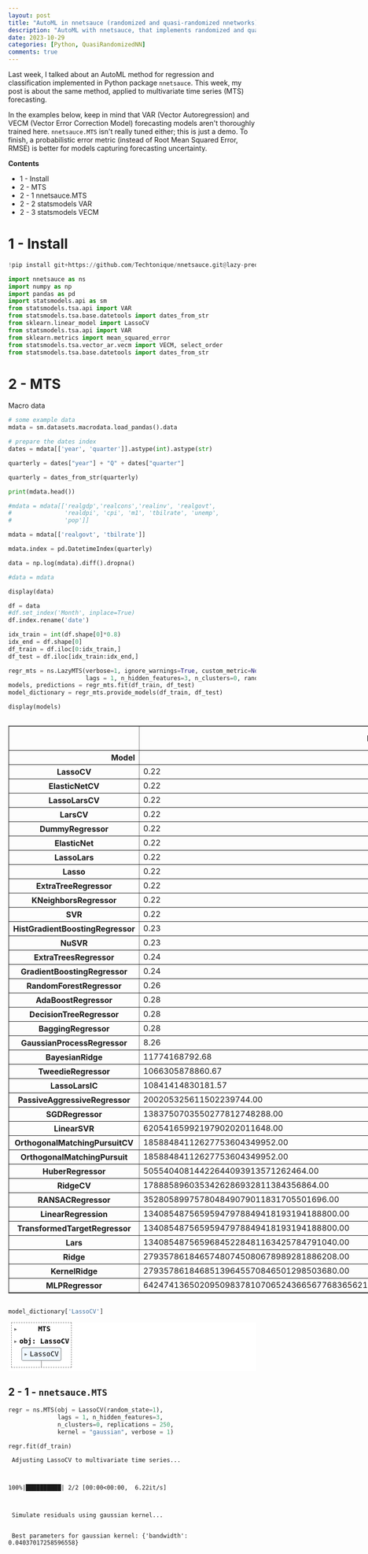 ```yaml
---
layout: post
title: "AutoML in nnetsauce (randomized and quasi-randomized nnetworks) Pt2: multivariate time series"
description: "AutoML with nnetsauce, that implements randomized and quasi-randomized 'neural' networks for supervised learning and time series forecasting"
date: 2023-10-29
categories: [Python, QuasiRandomizedNN]
comments: true
---
```


Last week, I talked about an AutoML method for regression and classification implemented in Python package `nnetsauce`. This week, my post is about the same method, applied to multivariate time series (MTS) forecasting. 

In the examples below, keep in mind that VAR (Vector Autoregression) and VECM (Vector Error Correction Model) forecasting models aren't thoroughly trained here. `nnetsauce.MTS` isn't really tuned either; this is just a demo. To finish, a probabilistic error metric (instead of Root Mean Squared Error, RMSE) is better for models capturing forecasting uncertainty.

**Contents**

- 1 - Install
- 2 - MTS
- 2 - 1 nnetsauce.MTS
- 2 - 2 statsmodels VAR
- 2 - 3 statsmodels VECM

# **1 - Install**


```python
!pip install git+https://github.com/Techtonique/nnetsauce.git@lazy-predict
```


```python
import nnetsauce as ns
import numpy as np
import pandas as pd
import statsmodels.api as sm
from statsmodels.tsa.api import VAR
from statsmodels.tsa.base.datetools import dates_from_str
from sklearn.linear_model import LassoCV
from statsmodels.tsa.api import VAR
from sklearn.metrics import mean_squared_error
from statsmodels.tsa.vector_ar.vecm import VECM, select_order
from statsmodels.tsa.base.datetools import dates_from_str
```

# **2 - MTS**

Macro data


```python
# some example data
mdata = sm.datasets.macrodata.load_pandas().data

# prepare the dates index
dates = mdata[['year', 'quarter']].astype(int).astype(str)

quarterly = dates["year"] + "Q" + dates["quarter"]

quarterly = dates_from_str(quarterly)

print(mdata.head())

#mdata = mdata[['realgdp','realcons','realinv', 'realgovt',
#               'realdpi', 'cpi', 'm1', 'tbilrate', 'unemp',
#               'pop']]

mdata = mdata[['realgovt', 'tbilrate']]

mdata.index = pd.DatetimeIndex(quarterly)

data = np.log(mdata).diff().dropna()

#data = mdata

display(data)
```


```python
df = data
#df.set_index('Month', inplace=True)
df.index.rename('date')

idx_train = int(df.shape[0]*0.8)
idx_end = df.shape[0]
df_train = df.iloc[0:idx_train,]
df_test = df.iloc[idx_train:idx_end,]

regr_mts = ns.LazyMTS(verbose=1, ignore_warnings=True, custom_metric=None,
                      lags = 1, n_hidden_features=3, n_clusters=0, random_state=1)
models, predictions = regr_mts.fit(df_train, df_test)
model_dictionary = regr_mts.provide_models(df_train, df_test)
```


```python
display(models)
```



  <div id="df-eef99f30-beac-423e-8885-5adcb9ec742d" class="colab-df-container">
    <div>
<style scoped>
    .dataframe tbody tr th:only-of-type {
        vertical-align: middle;
    }

    .dataframe tbody tr th {
        vertical-align: top;
    }

    .dataframe thead th {
        text-align: right;
    }
</style>
<table border="1" class="dataframe">
  <thead>
    <tr style="text-align: right;">
      <th></th>
      <th>RMSE</th>
      <th>MAE</th>
      <th>MPL</th>
      <th>Time Taken</th>
    </tr>
    <tr>
      <th>Model</th>
      <th></th>
      <th></th>
      <th></th>
      <th></th>
    </tr>
  </thead>
  <tbody>
    <tr>
      <th>LassoCV</th>
      <td>0.22</td>
      <td>0.12</td>
      <td>0.06</td>
      <td>0.20</td>
    </tr>
    <tr>
      <th>ElasticNetCV</th>
      <td>0.22</td>
      <td>0.12</td>
      <td>0.06</td>
      <td>0.19</td>
    </tr>
    <tr>
      <th>LassoLarsCV</th>
      <td>0.22</td>
      <td>0.12</td>
      <td>0.06</td>
      <td>0.08</td>
    </tr>
    <tr>
      <th>LarsCV</th>
      <td>0.22</td>
      <td>0.12</td>
      <td>0.06</td>
      <td>0.08</td>
    </tr>
    <tr>
      <th>DummyRegressor</th>
      <td>0.22</td>
      <td>0.12</td>
      <td>0.06</td>
      <td>0.06</td>
    </tr>
    <tr>
      <th>ElasticNet</th>
      <td>0.22</td>
      <td>0.12</td>
      <td>0.06</td>
      <td>0.07</td>
    </tr>
    <tr>
      <th>LassoLars</th>
      <td>0.22</td>
      <td>0.12</td>
      <td>0.06</td>
      <td>0.06</td>
    </tr>
    <tr>
      <th>Lasso</th>
      <td>0.22</td>
      <td>0.12</td>
      <td>0.06</td>
      <td>0.07</td>
    </tr>
    <tr>
      <th>ExtraTreeRegressor</th>
      <td>0.22</td>
      <td>0.14</td>
      <td>0.07</td>
      <td>0.12</td>
    </tr>
    <tr>
      <th>KNeighborsRegressor</th>
      <td>0.22</td>
      <td>0.12</td>
      <td>0.06</td>
      <td>0.09</td>
    </tr>
    <tr>
      <th>SVR</th>
      <td>0.22</td>
      <td>0.12</td>
      <td>0.06</td>
      <td>0.13</td>
    </tr>
    <tr>
      <th>HistGradientBoostingRegressor</th>
      <td>0.23</td>
      <td>0.13</td>
      <td>0.06</td>
      <td>0.79</td>
    </tr>
    <tr>
      <th>NuSVR</th>
      <td>0.23</td>
      <td>0.13</td>
      <td>0.06</td>
      <td>0.20</td>
    </tr>
    <tr>
      <th>ExtraTreesRegressor</th>
      <td>0.24</td>
      <td>0.13</td>
      <td>0.07</td>
      <td>0.87</td>
    </tr>
    <tr>
      <th>GradientBoostingRegressor</th>
      <td>0.24</td>
      <td>0.13</td>
      <td>0.07</td>
      <td>0.25</td>
    </tr>
    <tr>
      <th>RandomForestRegressor</th>
      <td>0.26</td>
      <td>0.16</td>
      <td>0.08</td>
      <td>2.06</td>
    </tr>
    <tr>
      <th>AdaBoostRegressor</th>
      <td>0.28</td>
      <td>0.19</td>
      <td>0.10</td>
      <td>0.45</td>
    </tr>
    <tr>
      <th>DecisionTreeRegressor</th>
      <td>0.28</td>
      <td>0.18</td>
      <td>0.09</td>
      <td>0.06</td>
    </tr>
    <tr>
      <th>BaggingRegressor</th>
      <td>0.28</td>
      <td>0.19</td>
      <td>0.10</td>
      <td>0.20</td>
    </tr>
    <tr>
      <th>GaussianProcessRegressor</th>
      <td>8.26</td>
      <td>5.90</td>
      <td>2.95</td>
      <td>0.17</td>
    </tr>
    <tr>
      <th>BayesianRidge</th>
      <td>11774168792.68</td>
      <td>3129885640.50</td>
      <td>1564942820.25</td>
      <td>0.08</td>
    </tr>
    <tr>
      <th>TweedieRegressor</th>
      <td>1066305878860.67</td>
      <td>263521546472.00</td>
      <td>131760773236.00</td>
      <td>0.12</td>
    </tr>
    <tr>
      <th>LassoLarsIC</th>
      <td>10841414830181.57</td>
      <td>2665022282527.50</td>
      <td>1332511141263.75</td>
      <td>0.08</td>
    </tr>
    <tr>
      <th>PassiveAggressiveRegressor</th>
      <td>200205325611502239744.00</td>
      <td>40689888595970097152.00</td>
      <td>20344944297985048576.00</td>
      <td>0.17</td>
    </tr>
    <tr>
      <th>SGDRegressor</th>
      <td>1383750703550277812748288.00</td>
      <td>269310062772019343130624.00</td>
      <td>134655031386009671565312.00</td>
      <td>0.13</td>
    </tr>
    <tr>
      <th>LinearSVR</th>
      <td>6205416599219790202011648.00</td>
      <td>1189414936788171753521152.00</td>
      <td>594707468394085876760576.00</td>
      <td>0.06</td>
    </tr>
    <tr>
      <th>OrthogonalMatchingPursuitCV</th>
      <td>18588484112627753604349952.00</td>
      <td>3542235944300533382119424.00</td>
      <td>1771117972150266691059712.00</td>
      <td>0.23</td>
    </tr>
    <tr>
      <th>OrthogonalMatchingPursuit</th>
      <td>18588484112627753604349952.00</td>
      <td>3542235944300533382119424.00</td>
      <td>1771117972150266691059712.00</td>
      <td>0.20</td>
    </tr>
    <tr>
      <th>HuberRegressor</th>
      <td>50554040814422644093913571262464.00</td>
      <td>9061839427591544042390898606080.00</td>
      <td>4530919713795772021195449303040.00</td>
      <td>0.09</td>
    </tr>
    <tr>
      <th>RidgeCV</th>
      <td>1788858960353426286932811384356864.00</td>
      <td>317940467527547291488891451736064.00</td>
      <td>158970233763773645744445725868032.00</td>
      <td>0.23</td>
    </tr>
    <tr>
      <th>RANSACRegressor</th>
      <td>352805899757804849079011831705501696.00</td>
      <td>61914238966205227684888230708117504.00</td>
      <td>30957119483102613842444115354058752.00</td>
      <td>1.44</td>
    </tr>
    <tr>
      <th>LinearRegression</th>
      <td>13408548756595947978849418193194188800.00</td>
      <td>2316276205868561893698967459810246656.00</td>
      <td>1158138102934280946849483729905123328.00</td>
      <td>0.06</td>
    </tr>
    <tr>
      <th>TransformedTargetRegressor</th>
      <td>13408548756595947978849418193194188800.00</td>
      <td>2316276205868561893698967459810246656.00</td>
      <td>1158138102934280946849483729905123328.00</td>
      <td>0.11</td>
    </tr>
    <tr>
      <th>Lars</th>
      <td>13408548756596845228481163425784791040.00</td>
      <td>2316276205868715960905471081985343488.00</td>
      <td>1158138102934357980452735540992671744.00</td>
      <td>0.08</td>
    </tr>
    <tr>
      <th>Ridge</th>
      <td>27935786184657480745080678989281886208.00</td>
      <td>4824713257018197525713060327109689344.00</td>
      <td>2412356628509098762856530163554844672.00</td>
      <td>0.12</td>
    </tr>
    <tr>
      <th>KernelRidge</th>
      <td>27935786184685139645570846501298503680.00</td>
      <td>4824713257022931107816326787730767872.00</td>
      <td>2412356628511465553908163393865383936.00</td>
      <td>0.09</td>
    </tr>
    <tr>
      <th>MLPRegressor</th>
      <td>64247413650209509837810706524366567768365621314...</td>
      <td>10088348458681313437051396009759695398571807517...</td>
      <td>50441742293406567185256980048798476992859037587...</td>
      <td>0.42</td>
    </tr>
  </tbody>
</table>
</div>
    <div class="colab-df-buttons">

  <div class="colab-df-container">
    <button class="colab-df-convert" onclick="convertToInteractive('df-eef99f30-beac-423e-8885-5adcb9ec742d')"
            title="Convert this dataframe to an interactive table."
            style="display:none;">

  <svg xmlns="http://www.w3.org/2000/svg" height="24px" viewBox="0 -960 960 960">
    <path d="M120-120v-720h720v720H120Zm60-500h600v-160H180v160Zm220 220h160v-160H400v160Zm0 220h160v-160H400v160ZM180-400h160v-160H180v160Zm440 0h160v-160H620v160ZM180-180h160v-160H180v160Zm440 0h160v-160H620v160Z"/>
  </svg>
    </button>

  <style>
    .colab-df-container {
      display:flex;
      gap: 12px;
    }

    .colab-df-convert {
      background-color: #E8F0FE;
      border: none;
      border-radius: 50%;
      cursor: pointer;
      display: none;
      fill: #1967D2;
      height: 32px;
      padding: 0 0 0 0;
      width: 32px;
    }

    .colab-df-convert:hover {
      background-color: #E2EBFA;
      box-shadow: 0px 1px 2px rgba(60, 64, 67, 0.3), 0px 1px 3px 1px rgba(60, 64, 67, 0.15);
      fill: #174EA6;
    }

    .colab-df-buttons div {
      margin-bottom: 4px;
    }

    [theme=dark] .colab-df-convert {
      background-color: #3B4455;
      fill: #D2E3FC;
    }

    [theme=dark] .colab-df-convert:hover {
      background-color: #434B5C;
      box-shadow: 0px 1px 3px 1px rgba(0, 0, 0, 0.15);
      filter: drop-shadow(0px 1px 2px rgba(0, 0, 0, 0.3));
      fill: #FFFFFF;
    }
  </style>

    <script>
      const buttonEl =
        document.querySelector('#df-eef99f30-beac-423e-8885-5adcb9ec742d button.colab-df-convert');
      buttonEl.style.display =
        google.colab.kernel.accessAllowed ? 'block' : 'none';

      async function convertToInteractive(key) {
        const element = document.querySelector('#df-eef99f30-beac-423e-8885-5adcb9ec742d');
        const dataTable =
          await google.colab.kernel.invokeFunction('convertToInteractive',
                                                    [key], {});
        if (!dataTable) return;

        const docLinkHtml = 'Like what you see? Visit the ' +
          '<a target="_blank" href=https://colab.research.google.com/notebooks/data_table.ipynb>data table notebook</a>'
          + ' to learn more about interactive tables.';
        element.innerHTML = '';
        dataTable['output_type'] = 'display_data';
        await google.colab.output.renderOutput(dataTable, element);
        const docLink = document.createElement('div');
        docLink.innerHTML = docLinkHtml;
        element.appendChild(docLink);
      }
    </script>
  </div>


<div id="df-42d2b1e2-c521-4586-8aae-051d4a08abbc">
  <button class="colab-df-quickchart" onclick="quickchart('df-42d2b1e2-c521-4586-8aae-051d4a08abbc')"
            title="Suggest charts."
            style="display:none;">

<svg xmlns="http://www.w3.org/2000/svg" height="24px"viewBox="0 0 24 24"
     width="24px">
    <g>
        <path d="M19 3H5c-1.1 0-2 .9-2 2v14c0 1.1.9 2 2 2h14c1.1 0 2-.9 2-2V5c0-1.1-.9-2-2-2zM9 17H7v-7h2v7zm4 0h-2V7h2v10zm4 0h-2v-4h2v4z"/>
    </g>
</svg>
  </button>

<style>
  .colab-df-quickchart {
      --bg-color: #E8F0FE;
      --fill-color: #1967D2;
      --hover-bg-color: #E2EBFA;
      --hover-fill-color: #174EA6;
      --disabled-fill-color: #AAA;
      --disabled-bg-color: #DDD;
  }

  [theme=dark] .colab-df-quickchart {
      --bg-color: #3B4455;
      --fill-color: #D2E3FC;
      --hover-bg-color: #434B5C;
      --hover-fill-color: #FFFFFF;
      --disabled-bg-color: #3B4455;
      --disabled-fill-color: #666;
  }

  .colab-df-quickchart {
    background-color: var(--bg-color);
    border: none;
    border-radius: 50%;
    cursor: pointer;
    display: none;
    fill: var(--fill-color);
    height: 32px;
    padding: 0;
    width: 32px;
  }

  .colab-df-quickchart:hover {
    background-color: var(--hover-bg-color);
    box-shadow: 0 1px 2px rgba(60, 64, 67, 0.3), 0 1px 3px 1px rgba(60, 64, 67, 0.15);
    fill: var(--button-hover-fill-color);
  }

  .colab-df-quickchart-complete:disabled,
  .colab-df-quickchart-complete:disabled:hover {
    background-color: var(--disabled-bg-color);
    fill: var(--disabled-fill-color);
    box-shadow: none;
  }

  .colab-df-spinner {
    border: 2px solid var(--fill-color);
    border-color: transparent;
    border-bottom-color: var(--fill-color);
    animation:
      spin 1s steps(1) infinite;
  }

  @keyframes spin {
    0% {
      border-color: transparent;
      border-bottom-color: var(--fill-color);
      border-left-color: var(--fill-color);
    }
    20% {
      border-color: transparent;
      border-left-color: var(--fill-color);
      border-top-color: var(--fill-color);
    }
    30% {
      border-color: transparent;
      border-left-color: var(--fill-color);
      border-top-color: var(--fill-color);
      border-right-color: var(--fill-color);
    }
    40% {
      border-color: transparent;
      border-right-color: var(--fill-color);
      border-top-color: var(--fill-color);
    }
    60% {
      border-color: transparent;
      border-right-color: var(--fill-color);
    }
    80% {
      border-color: transparent;
      border-right-color: var(--fill-color);
      border-bottom-color: var(--fill-color);
    }
    90% {
      border-color: transparent;
      border-bottom-color: var(--fill-color);
    }
  }
</style>

  <script>
    async function quickchart(key) {
      const quickchartButtonEl =
        document.querySelector('#' + key + ' button');
      quickchartButtonEl.disabled = true;  // To prevent multiple clicks.
      quickchartButtonEl.classList.add('colab-df-spinner');
      try {
        const charts = await google.colab.kernel.invokeFunction(
            'suggestCharts', [key], {});
      } catch (error) {
        console.error('Error during call to suggestCharts:', error);
      }
      quickchartButtonEl.classList.remove('colab-df-spinner');
      quickchartButtonEl.classList.add('colab-df-quickchart-complete');
    }
    (() => {
      let quickchartButtonEl =
        document.querySelector('#df-42d2b1e2-c521-4586-8aae-051d4a08abbc button');
      quickchartButtonEl.style.display =
        google.colab.kernel.accessAllowed ? 'block' : 'none';
    })();
  </script>
</div>
    </div>
  </div>




```python
model_dictionary['LassoCV']
```




<style>#sk-container-id-3 {color: black;background-color: white;}#sk-container-id-3 pre{padding: 0;}#sk-container-id-3 div.sk-toggleable {background-color: white;}#sk-container-id-3 label.sk-toggleable__label {cursor: pointer;display: block;width: 100%;margin-bottom: 0;padding: 0.3em;box-sizing: border-box;text-align: center;}#sk-container-id-3 label.sk-toggleable__label-arrow:before {content: "▸";float: left;margin-right: 0.25em;color: #696969;}#sk-container-id-3 label.sk-toggleable__label-arrow:hover:before {color: black;}#sk-container-id-3 div.sk-estimator:hover label.sk-toggleable__label-arrow:before {color: black;}#sk-container-id-3 div.sk-toggleable__content {max-height: 0;max-width: 0;overflow: hidden;text-align: left;background-color: #f0f8ff;}#sk-container-id-3 div.sk-toggleable__content pre {margin: 0.2em;color: black;border-radius: 0.25em;background-color: #f0f8ff;}#sk-container-id-3 input.sk-toggleable__control:checked~div.sk-toggleable__content {max-height: 200px;max-width: 100%;overflow: auto;}#sk-container-id-3 input.sk-toggleable__control:checked~label.sk-toggleable__label-arrow:before {content: "▾";}#sk-container-id-3 div.sk-estimator input.sk-toggleable__control:checked~label.sk-toggleable__label {background-color: #d4ebff;}#sk-container-id-3 div.sk-label input.sk-toggleable__control:checked~label.sk-toggleable__label {background-color: #d4ebff;}#sk-container-id-3 input.sk-hidden--visually {border: 0;clip: rect(1px 1px 1px 1px);clip: rect(1px, 1px, 1px, 1px);height: 1px;margin: -1px;overflow: hidden;padding: 0;position: absolute;width: 1px;}#sk-container-id-3 div.sk-estimator {font-family: monospace;background-color: #f0f8ff;border: 1px dotted black;border-radius: 0.25em;box-sizing: border-box;margin-bottom: 0.5em;}#sk-container-id-3 div.sk-estimator:hover {background-color: #d4ebff;}#sk-container-id-3 div.sk-parallel-item::after {content: "";width: 100%;border-bottom: 1px solid gray;flex-grow: 1;}#sk-container-id-3 div.sk-label:hover label.sk-toggleable__label {background-color: #d4ebff;}#sk-container-id-3 div.sk-serial::before {content: "";position: absolute;border-left: 1px solid gray;box-sizing: border-box;top: 0;bottom: 0;left: 50%;z-index: 0;}#sk-container-id-3 div.sk-serial {display: flex;flex-direction: column;align-items: center;background-color: white;padding-right: 0.2em;padding-left: 0.2em;position: relative;}#sk-container-id-3 div.sk-item {position: relative;z-index: 1;}#sk-container-id-3 div.sk-parallel {display: flex;align-items: stretch;justify-content: center;background-color: white;position: relative;}#sk-container-id-3 div.sk-item::before, #sk-container-id-3 div.sk-parallel-item::before {content: "";position: absolute;border-left: 1px solid gray;box-sizing: border-box;top: 0;bottom: 0;left: 50%;z-index: -1;}#sk-container-id-3 div.sk-parallel-item {display: flex;flex-direction: column;z-index: 1;position: relative;background-color: white;}#sk-container-id-3 div.sk-parallel-item:first-child::after {align-self: flex-end;width: 50%;}#sk-container-id-3 div.sk-parallel-item:last-child::after {align-self: flex-start;width: 50%;}#sk-container-id-3 div.sk-parallel-item:only-child::after {width: 0;}#sk-container-id-3 div.sk-dashed-wrapped {border: 1px dashed gray;margin: 0 0.4em 0.5em 0.4em;box-sizing: border-box;padding-bottom: 0.4em;background-color: white;}#sk-container-id-3 div.sk-label label {font-family: monospace;font-weight: bold;display: inline-block;line-height: 1.2em;}#sk-container-id-3 div.sk-label-container {text-align: center;}#sk-container-id-3 div.sk-container {/* jupyter's `normalize.less` sets `[hidden] { display: none; }` but bootstrap.min.css set `[hidden] { display: none !important; }` so we also need the `!important` here to be able to override the default hidden behavior on the sphinx rendered scikit-learn.org. See: https://github.com/scikit-learn/scikit-learn/issues/21755 */display: inline-block !important;position: relative;}#sk-container-id-3 div.sk-text-repr-fallback {display: none;}</style><div id="sk-container-id-3" class="sk-top-container"><div class="sk-text-repr-fallback"><pre>MTS(n_clusters=0, n_hidden_features=3, obj=LassoCV(random_state=1), seed=&#x27;mean&#x27;)</pre><b>In a Jupyter environment, please rerun this cell to show the HTML representation or trust the notebook. <br />On GitHub, the HTML representation is unable to render, please try loading this page with nbviewer.org.</b></div><div class="sk-container" hidden><div class="sk-item sk-dashed-wrapped"><div class="sk-label-container"><div class="sk-label sk-toggleable"><input class="sk-toggleable__control sk-hidden--visually" id="sk-estimator-id-7" type="checkbox" ><label for="sk-estimator-id-7" class="sk-toggleable__label sk-toggleable__label-arrow">MTS</label><div class="sk-toggleable__content"><pre>MTS(n_clusters=0, n_hidden_features=3, obj=LassoCV(random_state=1), seed=&#x27;mean&#x27;)</pre></div></div></div><div class="sk-parallel"><div class="sk-parallel-item"><div class="sk-item"><div class="sk-label-container"><div class="sk-label sk-toggleable"><input class="sk-toggleable__control sk-hidden--visually" id="sk-estimator-id-8" type="checkbox" ><label for="sk-estimator-id-8" class="sk-toggleable__label sk-toggleable__label-arrow">obj: LassoCV</label><div class="sk-toggleable__content"><pre>LassoCV(random_state=1)</pre></div></div></div><div class="sk-serial"><div class="sk-item"><div class="sk-estimator sk-toggleable"><input class="sk-toggleable__control sk-hidden--visually" id="sk-estimator-id-9" type="checkbox" ><label for="sk-estimator-id-9" class="sk-toggleable__label sk-toggleable__label-arrow">LassoCV</label><div class="sk-toggleable__content"><pre>LassoCV(random_state=1)</pre></div></div></div></div></div></div></div></div></div></div>



## **2 - 1 - `nnetsauce.MTS`**


```python
regr = ns.MTS(obj = LassoCV(random_state=1),
              lags = 1, n_hidden_features=3,
              n_clusters=0, replications = 250,
              kernel = "gaussian", verbose = 1)
```


```python
regr.fit(df_train)
```

    
     Adjusting LassoCV to multivariate time series... 
     


    100%|██████████| 2/2 [00:00<00:00,  6.22it/s]


    
     Simulate residuals using gaussian kernel... 
    
    
     Best parameters for gaussian kernel: {'bandwidth': 0.04037017258596558} 
    





<style>#sk-container-id-4 {color: black;background-color: white;}#sk-container-id-4 pre{padding: 0;}#sk-container-id-4 div.sk-toggleable {background-color: white;}#sk-container-id-4 label.sk-toggleable__label {cursor: pointer;display: block;width: 100%;margin-bottom: 0;padding: 0.3em;box-sizing: border-box;text-align: center;}#sk-container-id-4 label.sk-toggleable__label-arrow:before {content: "▸";float: left;margin-right: 0.25em;color: #696969;}#sk-container-id-4 label.sk-toggleable__label-arrow:hover:before {color: black;}#sk-container-id-4 div.sk-estimator:hover label.sk-toggleable__label-arrow:before {color: black;}#sk-container-id-4 div.sk-toggleable__content {max-height: 0;max-width: 0;overflow: hidden;text-align: left;background-color: #f0f8ff;}#sk-container-id-4 div.sk-toggleable__content pre {margin: 0.2em;color: black;border-radius: 0.25em;background-color: #f0f8ff;}#sk-container-id-4 input.sk-toggleable__control:checked~div.sk-toggleable__content {max-height: 200px;max-width: 100%;overflow: auto;}#sk-container-id-4 input.sk-toggleable__control:checked~label.sk-toggleable__label-arrow:before {content: "▾";}#sk-container-id-4 div.sk-estimator input.sk-toggleable__control:checked~label.sk-toggleable__label {background-color: #d4ebff;}#sk-container-id-4 div.sk-label input.sk-toggleable__control:checked~label.sk-toggleable__label {background-color: #d4ebff;}#sk-container-id-4 input.sk-hidden--visually {border: 0;clip: rect(1px 1px 1px 1px);clip: rect(1px, 1px, 1px, 1px);height: 1px;margin: -1px;overflow: hidden;padding: 0;position: absolute;width: 1px;}#sk-container-id-4 div.sk-estimator {font-family: monospace;background-color: #f0f8ff;border: 1px dotted black;border-radius: 0.25em;box-sizing: border-box;margin-bottom: 0.5em;}#sk-container-id-4 div.sk-estimator:hover {background-color: #d4ebff;}#sk-container-id-4 div.sk-parallel-item::after {content: "";width: 100%;border-bottom: 1px solid gray;flex-grow: 1;}#sk-container-id-4 div.sk-label:hover label.sk-toggleable__label {background-color: #d4ebff;}#sk-container-id-4 div.sk-serial::before {content: "";position: absolute;border-left: 1px solid gray;box-sizing: border-box;top: 0;bottom: 0;left: 50%;z-index: 0;}#sk-container-id-4 div.sk-serial {display: flex;flex-direction: column;align-items: center;background-color: white;padding-right: 0.2em;padding-left: 0.2em;position: relative;}#sk-container-id-4 div.sk-item {position: relative;z-index: 1;}#sk-container-id-4 div.sk-parallel {display: flex;align-items: stretch;justify-content: center;background-color: white;position: relative;}#sk-container-id-4 div.sk-item::before, #sk-container-id-4 div.sk-parallel-item::before {content: "";position: absolute;border-left: 1px solid gray;box-sizing: border-box;top: 0;bottom: 0;left: 50%;z-index: -1;}#sk-container-id-4 div.sk-parallel-item {display: flex;flex-direction: column;z-index: 1;position: relative;background-color: white;}#sk-container-id-4 div.sk-parallel-item:first-child::after {align-self: flex-end;width: 50%;}#sk-container-id-4 div.sk-parallel-item:last-child::after {align-self: flex-start;width: 50%;}#sk-container-id-4 div.sk-parallel-item:only-child::after {width: 0;}#sk-container-id-4 div.sk-dashed-wrapped {border: 1px dashed gray;margin: 0 0.4em 0.5em 0.4em;box-sizing: border-box;padding-bottom: 0.4em;background-color: white;}#sk-container-id-4 div.sk-label label {font-family: monospace;font-weight: bold;display: inline-block;line-height: 1.2em;}#sk-container-id-4 div.sk-label-container {text-align: center;}#sk-container-id-4 div.sk-container {/* jupyter's `normalize.less` sets `[hidden] { display: none; }` but bootstrap.min.css set `[hidden] { display: none !important; }` so we also need the `!important` here to be able to override the default hidden behavior on the sphinx rendered scikit-learn.org. See: https://github.com/scikit-learn/scikit-learn/issues/21755 */display: inline-block !important;position: relative;}#sk-container-id-4 div.sk-text-repr-fallback {display: none;}</style><div id="sk-container-id-4" class="sk-top-container"><div class="sk-text-repr-fallback"><pre>MTS(kernel=&#x27;gaussian&#x27;, n_clusters=0, n_hidden_features=3,
    obj=LassoCV(random_state=1), replications=250, verbose=1)</pre><b>In a Jupyter environment, please rerun this cell to show the HTML representation or trust the notebook. <br />On GitHub, the HTML representation is unable to render, please try loading this page with nbviewer.org.</b></div><div class="sk-container" hidden><div class="sk-item sk-dashed-wrapped"><div class="sk-label-container"><div class="sk-label sk-toggleable"><input class="sk-toggleable__control sk-hidden--visually" id="sk-estimator-id-10" type="checkbox" ><label for="sk-estimator-id-10" class="sk-toggleable__label sk-toggleable__label-arrow">MTS</label><div class="sk-toggleable__content"><pre>MTS(kernel=&#x27;gaussian&#x27;, n_clusters=0, n_hidden_features=3,
    obj=LassoCV(random_state=1), replications=250, verbose=1)</pre></div></div></div><div class="sk-parallel"><div class="sk-parallel-item"><div class="sk-item"><div class="sk-label-container"><div class="sk-label sk-toggleable"><input class="sk-toggleable__control sk-hidden--visually" id="sk-estimator-id-11" type="checkbox" ><label for="sk-estimator-id-11" class="sk-toggleable__label sk-toggleable__label-arrow">obj: LassoCV</label><div class="sk-toggleable__content"><pre>LassoCV(random_state=1)</pre></div></div></div><div class="sk-serial"><div class="sk-item"><div class="sk-estimator sk-toggleable"><input class="sk-toggleable__control sk-hidden--visually" id="sk-estimator-id-12" type="checkbox" ><label for="sk-estimator-id-12" class="sk-toggleable__label sk-toggleable__label-arrow">LassoCV</label><div class="sk-toggleable__content"><pre>LassoCV(random_state=1)</pre></div></div></div></div></div></div></div></div></div></div>




```python
res = regr.predict(h=df_test.shape[0], level=95)
```

    100%|██████████| 250/250 [00:00<00:00, 3686.16it/s]
    100%|██████████| 250/250 [00:00<00:00, 6971.82it/s]



```python
regr.plot("realgovt")
regr.plot("tbilrate")
```


![png](thierrymoudiki_271023_MTS_LazyPredict_files/thierrymoudiki_271023_MTS_LazyPredict_17_0.png)



![png](thierrymoudiki_271023_MTS_LazyPredict_files/thierrymoudiki_271023_MTS_LazyPredict_17_1.png)


## **2 - 2 - VAR**


```python
model = VAR(df_train)
results = model.fit(maxlags=5, ic='aic')
lag_order = results.k_ar
VAR_preds = results.forecast(df_train.values[-lag_order:], df_test.shape[0])
```


```python
results.plot_forecast(steps = df_test.shape[0]);
```


![png](thierrymoudiki_271023_MTS_LazyPredict_files/thierrymoudiki_271023_MTS_LazyPredict_20_0.png)


## **2 - 3 - VECM**


```python
model = VECM(df_train, k_ar_diff=2, coint_rank=2)
vecm_res = model.fit()
vecm_res.gamma.round(4)
vecm_res.summary()
vecm_res.predict(steps=df_test.shape[0])
forecast, lower, upper = vecm_res.predict(df_test.shape[0], 0.05)
```


```python
vecm_res.plot_forecast(steps = df_test.shape[0])
```


![png](thierrymoudiki_271023_MTS_LazyPredict_files/thierrymoudiki_271023_MTS_LazyPredict_23_0.png)


out-of-sample errors


```python
display([("nnetsauce.MTS+"+models.index[i], models["RMSE"].iloc[i]) for i in range(3)])
display(('VAR', mean_squared_error(df_test.values, VAR_preds, squared=False)))
display(('VECM', mean_squared_error(df_test.values, forecast, squared=False)))
```


    [('nnetsauce.MTS+LassoCV', 0.22102547609924011),
     ('nnetsauce.MTS+ElasticNetCV', 0.22103106562991648),
     ('nnetsauce.MTS+LassoLarsCV', 0.22103468506703655)]



    ('VAR', 0.22128770514262763)



    ('VECM', 0.22170093788693065)

